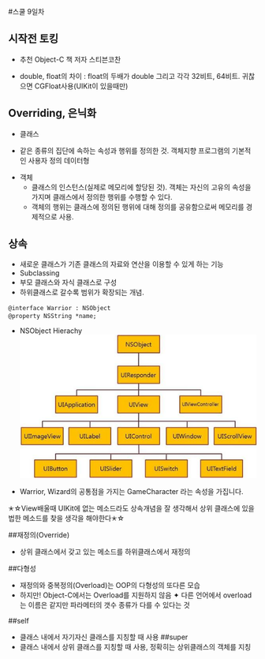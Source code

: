 #스쿨 9일차

## 시작전 토킹
- 추천 Object-C 책 저자 스티븐코찬

- double, float의 차이 : float의 두배가 double 그리고 각각 32비트, 64비트. 귀찮으면 CGFloat사용(UIKit이 있을때만)

## Overriding, 은닉화

* 클래스
- 같은 종류의 집단에 속하는 속성과 행위를 정의한 것. 객체지향 프로그램의 기본적인 사용자 정의 데이터형

* 객체
    - 클래스의 인스턴스(실제로 메모리에 할당된 것). 객체는 자신의 고유의 속성을 가지며 클래스에서 정의한 행위를 수행할 수 있다.
    - 객체의 행위는 클래스에 정의된 행위에 대해 정의를 공유함으로써 메모리를 경제적으로 사용.

## 상속
- 새로운 클래스가 기존 클래스의 자료와 연산을 이용할 수 있게 하는 기능
-  Subclassing
- 부모 클래스와 자식 클래스로 구성
- 하위클래스로 갈수록 범위가 확장되는 개념.
``` Object-C
@interface Warrior : NSObject
@property NSString *name;
```
 * NSObject Hierachy
![NSObject_hierachy](https://github.com/SangMinYeo/i.sangmin.yeo/blob/master/note_folder/image/nsobject_hierarchy.jpg?raw=true)



* Warrior, Wizard의 공통점을 가지는 GameCharacter 라는 속성을 가집니다.

✭☆View배울때 UIKit에 없는 메소드라도 상속개념을 잘 생각해서 상위 클래스에 있을 법한 메소드를 찾을 생각을 해야한다✭☆


##재정의(Override)
- 상위 클래스에서 갖고 있는 메소드를 하위클래스에서 재정의

##다형성
- 재정의와 중복정의(Overload)는 OOP의 다형성의 또다른 모습
- 하지만! Object-C에서는 Overload를 지원하지 않음
✦ 다른 언어에서 overload는 이름은 같지만 파라메터의 갯수 종류가 다를 수 있다는 것


##self
- 클래스 내에서 자기자신 클래스를 지칭할 때 사용
##super
- 클래스 내에서 상위 클래스를 지칭할 때 사용, 정확히는 상위클래스의 객체를 지칭
